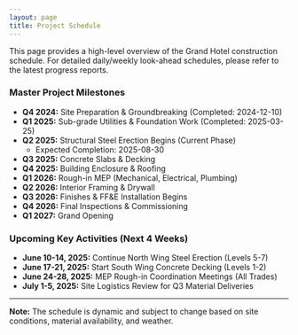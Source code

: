 ```yaml
---
layout: page
title: Project Schedule
---
```


This page provides a high-level overview of the Grand Hotel construction schedule. For detailed daily/weekly look-ahead schedules, please refer to the latest progress reports.

### Master Project Milestones

* **Q4 2024:** Site Preparation & Groundbreaking (Completed: 2024-12-10)
* **Q1 2025:** Sub-grade Utilities & Foundation Work (Completed: 2025-03-25)
* **Q2 2025:** Structural Steel Erection Begins (Current Phase)
    * Expected Completion: 2025-08-30
* **Q3 2025:** Concrete Slabs & Decking
* **Q4 2025:** Building Enclosure & Roofing
* **Q1 2026:** Rough-in MEP (Mechanical, Electrical, Plumbing)
* **Q2 2026:** Interior Framing & Drywall
* **Q3 2026:** Finishes & FF&E Installation Begins
* **Q4 2026:** Final Inspections & Commissioning
* **Q1 2027:** Grand Opening

### Upcoming Key Activities (Next 4 Weeks)

* **June 10-14, 2025:** Continue North Wing Steel Erection (Levels 5-7)
* **June 17-21, 2025:** Start South Wing Concrete Decking (Levels 1-2)
* **June 24-28, 2025:** MEP Rough-in Coordination Meetings (All Trades)
* **July 1-5, 2025:** Site Logistics Review for Q3 Material Deliveries

---
**Note:** The schedule is dynamic and subject to change based on site conditions, material availability, and weather.